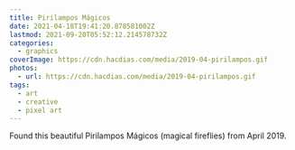 ```yaml
---
title: Pirilampos Mágicos
date: 2021-04-18T19:41:20.878581002Z
lastmod: 2021-09-20T05:52:12.214578732Z
categories:
  - graphics
coverImage: https://cdn.hacdias.com/media/2019-04-pirilampos.gif
photos:
  - url: https://cdn.hacdias.com/media/2019-04-pirilampos.gif
tags:
  - art
  - creative
  - pixel art
---
```


Found this beautiful Pirilampos Mágicos (magical fireflies) from April 2019.
